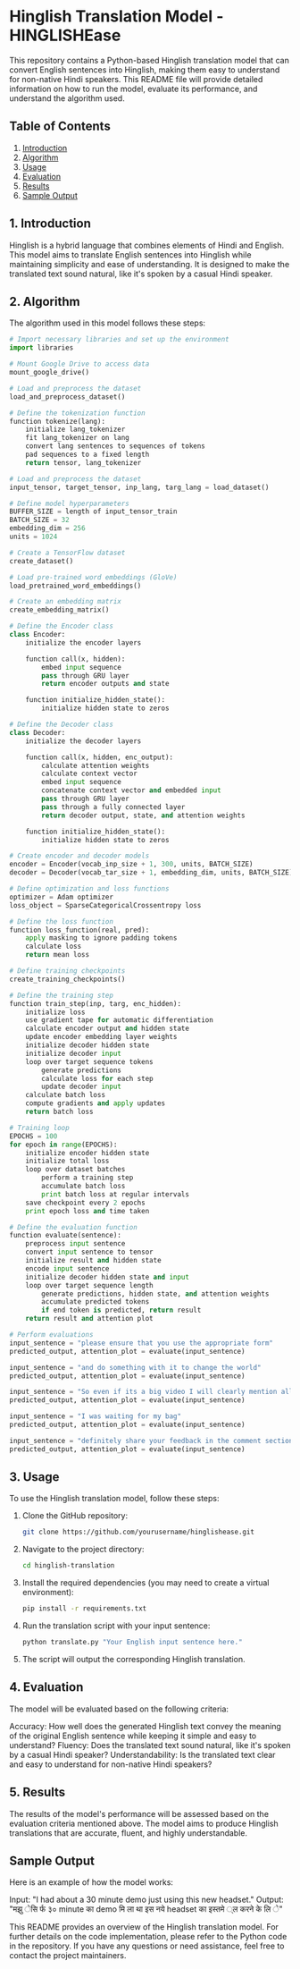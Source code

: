 # Hinglish Translation Model - HINGLISHEase

This repository contains a Python-based Hinglish translation model that can convert English sentences into Hinglish, making them easy to understand for non-native Hindi speakers. This README file will provide detailed information on how to run the model, evaluate its performance, and understand the algorithm used.

## Table of Contents
1. [Introduction](#introduction)
2. [Algorithm](#algorithm)
3. [Usage](#usage)
4. [Evaluation](#evaluation)
5. [Results](#results)
6. [Sample Output](#sample-output)

## 1. Introduction

Hinglish is a hybrid language that combines elements of Hindi and English. This model aims to translate English sentences into Hinglish while maintaining simplicity and ease of understanding. It is designed to make the translated text sound natural, like it's spoken by a casual Hindi speaker.

## 2. Algorithm

The algorithm used in this model follows these steps:
```python
# Import necessary libraries and set up the environment
import libraries

# Mount Google Drive to access data
mount_google_drive()

# Load and preprocess the dataset
load_and_preprocess_dataset()

# Define the tokenization function
function tokenize(lang):
    initialize lang_tokenizer
    fit lang_tokenizer on lang
    convert lang sentences to sequences of tokens
    pad sequences to a fixed length
    return tensor, lang_tokenizer

# Load and preprocess the dataset
input_tensor, target_tensor, inp_lang, targ_lang = load_dataset()

# Define model hyperparameters
BUFFER_SIZE = length of input_tensor_train
BATCH_SIZE = 32
embedding_dim = 256
units = 1024

# Create a TensorFlow dataset
create_dataset()

# Load pre-trained word embeddings (GloVe)
load_pretrained_word_embeddings()

# Create an embedding matrix
create_embedding_matrix()

# Define the Encoder class
class Encoder:
    initialize the encoder layers

    function call(x, hidden):
        embed input sequence
        pass through GRU layer
        return encoder outputs and state

    function initialize_hidden_state():
        initialize hidden state to zeros

# Define the Decoder class
class Decoder:
    initialize the decoder layers

    function call(x, hidden, enc_output):
        calculate attention weights
        calculate context vector
        embed input sequence
        concatenate context vector and embedded input
        pass through GRU layer
        pass through a fully connected layer
        return decoder output, state, and attention weights

    function initialize_hidden_state():
        initialize hidden state to zeros

# Create encoder and decoder models
encoder = Encoder(vocab_inp_size + 1, 300, units, BATCH_SIZE)
decoder = Decoder(vocab_tar_size + 1, embedding_dim, units, BATCH_SIZE)

# Define optimization and loss functions
optimizer = Adam optimizer
loss_object = SparseCategoricalCrossentropy loss

# Define the loss function
function loss_function(real, pred):
    apply masking to ignore padding tokens
    calculate loss
    return mean loss

# Define training checkpoints
create_training_checkpoints()

# Define the training step
function train_step(inp, targ, enc_hidden):
    initialize loss
    use gradient tape for automatic differentiation
    calculate encoder output and hidden state
    update encoder embedding layer weights
    initialize decoder hidden state
    initialize decoder input
    loop over target sequence tokens
        generate predictions
        calculate loss for each step
        update decoder input
    calculate batch loss
    compute gradients and apply updates
    return batch loss

# Training loop
EPOCHS = 100
for epoch in range(EPOCHS):
    initialize encoder hidden state
    initialize total loss
    loop over dataset batches
        perform a training step
        accumulate batch loss
        print batch loss at regular intervals
    save checkpoint every 2 epochs
    print epoch loss and time taken

# Define the evaluation function
function evaluate(sentence):
    preprocess input sentence
    convert input sentence to tensor
    initialize result and hidden state
    encode input sentence
    initialize decoder hidden state and input
    loop over target sequence length
        generate predictions, hidden state, and attention weights
        accumulate predicted tokens
        if end token is predicted, return result
    return result and attention plot

# Perform evaluations
input_sentence = "please ensure that you use the appropriate form"
predicted_output, attention_plot = evaluate(input_sentence)

input_sentence = "and do something with it to change the world"
predicted_output, attention_plot = evaluate(input_sentence)

input_sentence = "So even if its a big video I will clearly mention all the products"
predicted_output, attention_plot = evaluate(input_sentence)

input_sentence = "I was waiting for my bag"
predicted_output, attention_plot = evaluate(input_sentence)

input_sentence = "definitely share your feedback in the comment section"
predicted_output, attention_plot = evaluate(input_sentence)
```


## 3. Usage

To use the Hinglish translation model, follow these steps:

1. Clone the GitHub repository:

   ```bash
   git clone https://github.com/yourusername/hinglishease.git

3. Navigate to the project directory:

   ```bash
   cd hinglish-translation

3. Install the required dependencies (you may need to create a virtual environment):

   ```bash
   pip install -r requirements.txt
4. Run the translation script with your input sentence:

   ```bash
   python translate.py "Your English input sentence here."
   
5. The script will output the corresponding Hinglish translation.

## 4. Evaluation

The model will be evaluated based on the following criteria:

Accuracy: How well does the generated Hinglish text convey the meaning of the original English sentence while keeping it simple and easy to understand?
Fluency: Does the translated text sound natural, like it's spoken by a casual Hindi speaker?
Understandability: Is the translated text clear and easy to understand for non-native Hindi speakers?

## 5. Results

The results of the model's performance will be assessed based on the evaluation criteria mentioned above. The model aims to produce Hinglish translations that are accurate, fluent, and highly understandable.

## Sample Output

Here is an example of how the model works:

Input: "I had about a 30 minute demo just using this new headset."
Output: "मझु ेसि र्फ ३० minute का demo मि ला था इस नये headset का इस्तमे ्ल करने के लि े"

This README provides an overview of the Hinglish translation model. For further details on the code implementation, please refer to the Python code in the repository.
If you have any questions or need assistance, feel free to contact the project maintainers.
